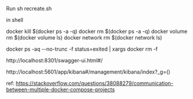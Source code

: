 Run 
sh recreate.sh

in shell



docker kill $(docker ps -a -q)
docker rm $(docker ps -a -q)
docker volume rm $(docker volume ls)
docker network rm $(docker network ls)

docker ps -aq --no-trunc -f status=exited | xargs docker rm -f 



http://localhost:8301/swagger-ui.html#/

http://localhost:5601/app/kibana#/management/kibana/index?_g=()



ref: https://stackoverflow.com/questions/38088279/communication-between-multiple-docker-compose-projects